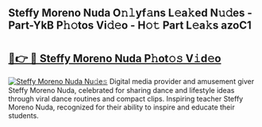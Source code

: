 ## Steffy Moreno Nuda O𝚗𝚕yf𝚊ns L𝚎a𝚔ed N𝚞𝚍es - Part-YkB P𝚑𝚘tos Vi𝚍𝚎o - H𝚘𝚝 Part L𝚎a𝚔s azoC1

# <h2><a href="http://kf8qse.oniu.top/?m=Steffy+Moreno+Nuda">🔗👉 🔴 Steffy Moreno Nuda P𝚑ot𝚘𝚜 V𝚒d𝚎o</a></h2>

[![Steffy Moreno Nuda Nu𝚍e𝚜](https://i.imgur.com/0qMVB7G.gif)](http://kf8qse.oniu.top/?m=Steffy+Moreno+Nuda)
Digital media provider and amusement giver Steffy Moreno Nuda, celebrated for sharing dance and lifestyle ideas through viral dance routines and compact clips. Inspiring teacher Steffy Moreno Nuda, recognized for their ability to inspire and educate their students.  
